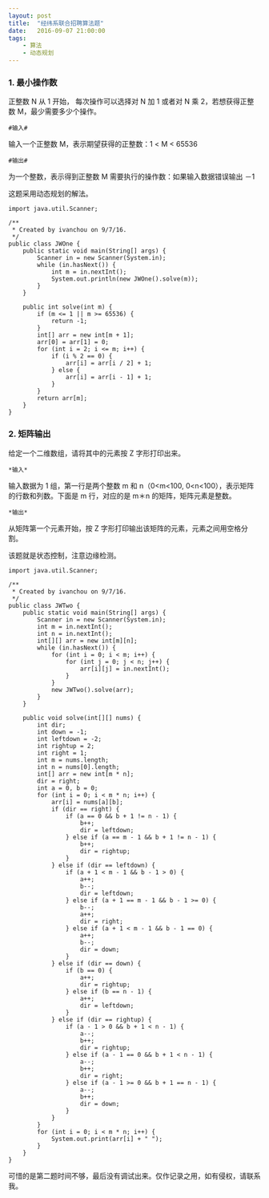 ```yaml
---
layout: post
title:  "经纬系联合招聘算法题"
date:   2016-09-07 21:00:00
tags:
    - 算法
    - 动态规划
---
```


### 1. 最小操作数
正整数 N 从 1 开始， 每次操作可以选择对 N 加 1 或者对 N 乘 2，若想获得正整数 M，最少需要多少个操作。

`#输入#`

输入一个正整数 M，表示期望获得的正整数：1 < M < 65536

`#输出#`

为一个整数，表示得到正整数 M 需要执行的操作数：如果输入数据错误输出 －1

这题采用动态规划的解法。

	import java.util.Scanner;

	/**
	 * Created by ivanchou on 9/7/16.
	 */
	public class JWOne {
	    public static void main(String[] args) {
	        Scanner in = new Scanner(System.in);
	        while (in.hasNext()) {
	            int m = in.nextInt();
	            System.out.println(new JWOne().solve(m));
	        }
	    }

	    public int solve(int m) {
	        if (m <= 1 || m >= 65536) {
	            return -1;
	        }
	        int[] arr = new int[m + 1];
	        arr[0] = arr[1] = 0;
	        for (int i = 2; i <= m; i++) {
	            if (i % 2 == 0) {
	                arr[i] = arr[i / 2] + 1;
	            } else {
	                arr[i] = arr[i - 1] + 1;
	            }
	        }
	        return arr[m];
	    }
	}


### 2. 矩阵输出
给定一个二维数组，请将其中的元素按 Z 字形打印出来。

`*输入*`

输入数据为 1 组，第一行是两个整数 m 和 n（0<m<100, 0<n<100），表示矩阵的行数和列数。下面是 m 行，对应的是 m＊n 的矩阵，矩阵元素是整数。

`*输出*`

从矩阵第一个元素开始，按 Z 字形打印输出该矩阵的元素，元素之间用空格分割。

该题就是状态控制，注意边缘检测。

	import java.util.Scanner;

	/**
	 * Created by ivanchou on 9/7/16.
	 */
	public class JWTwo {
	    public static void main(String[] args) {
	        Scanner in = new Scanner(System.in);
	        int m = in.nextInt();
	        int n = in.nextInt();
	        int[][] arr = new int[m][n];
	        while (in.hasNext()) {
	            for (int i = 0; i < m; i++) {
	                for (int j = 0; j < n; j++) {
	                    arr[i][j] = in.nextInt();
	                }
	            }
	            new JWTwo().solve(arr);
	        }
	    }

	    public void solve(int[][] nums) {
	        int dir;
	        int down = -1;
	        int leftdown = -2;
	        int rightup = 2;
	        int right = 1;
	        int m = nums.length;
	        int n = nums[0].length;
	        int[] arr = new int[m * n];
	        dir = right;
	        int a = 0, b = 0;
	        for (int i = 0; i < m * n; i++) {
	            arr[i] = nums[a][b];
	            if (dir == right) {
	                if (a == 0 && b + 1 != n - 1) {
	                    b++;
	                    dir = leftdown;
	                } else if (a == m - 1 && b + 1 != n - 1) {
	                    b++;
	                    dir = rightup;
	                }
	            } else if (dir == leftdown) {
	                if (a + 1 < m - 1 && b - 1 > 0) {
	                    a++;
	                    b--;
	                    dir = leftdown;
	                } else if (a + 1 == m - 1 && b - 1 >= 0) {
	                    b--;
	                    a++;
	                    dir = right;
	                } else if (a + 1 < m - 1 && b - 1 == 0) {
	                    a++;
	                    b--;
	                    dir = down;
	                }
	            } else if (dir == down) {
	                if (b == 0) {
	                    a++;
	                    dir = rightup;
	                } else if (b == n - 1) {
	                    a++;
	                    dir = leftdown;
	                }
	            } else if (dir == rightup) {
	                if (a - 1 > 0 && b + 1 < n - 1) {
	                    a--;
	                    b++;
	                    dir = rightup;
	                } else if (a - 1 == 0 && b + 1 < n - 1) {
	                    a--;
	                    b++;
	                    dir = right;
	                } else if (a - 1 >= 0 && b + 1 == n - 1) {
	                    a--;
	                    b++;
	                    dir = down;
	                }
	            }
	        }
	        for (int i = 0; i < m * n; i++) {
	            System.out.print(arr[i] + " ");
	        }
	    }
	}



可惜的是第二题时间不够，最后没有调试出来。仅作记录之用，如有侵权，请联系我。